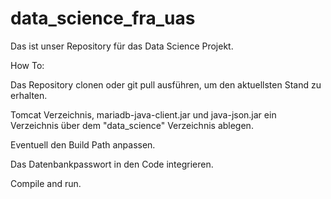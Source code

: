 # data_science_fra_uas
Das ist unser Repository für das Data Science Projekt.

How To:

Das Repository clonen oder git pull ausführen, um den aktuellsten Stand zu erhalten.

Tomcat Verzeichnis, mariadb-java-client.jar und java-json.jar ein Verzeichnis über dem "data_science" Verzeichnis ablegen.

Eventuell den Build Path anpassen.

Das Datenbankpasswort in den Code integrieren.

Compile and run.
